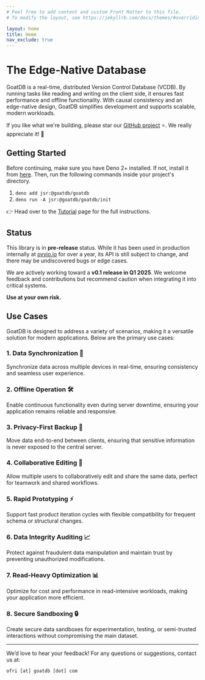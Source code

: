 ```yaml
---
# Feel free to add content and custom Front Matter to this file.
# To modify the layout, see https://jekyllrb.com/docs/themes/#overriding-theme-defaults

layout: home
title: Home
nav_exclude: true
---
```


# The Edge-Native Database

GoatDB is a real-time, distributed Version Control Database (VCDB). By running
tasks like reading and writing on the client side, it ensures fast performance
and offline functionality. With causal consistency and an edge-native design,
GoatDB simplifies development and supports scalable, modern workloads.

If you like what we're building, please star our
[GitHub project]([https://](https://github.com/goatplatform/goatdb)) ⭐️. We
really appreciate it! 🙏

## Getting Started

Before continuing, make sure you have Deno 2+ installed. If not, install it from
[here](https://docs.deno.com/runtime/getting_started/installation/). Then, run
the following commands inside your project's directory.

1. `deno add jsr:@goatdb/goatdb`
2. `deno run -A jsr:@goatdb/goatdb/init`

👉 Head over to the [Tutorial](/turorial) page for the full instructions.

## Status

This library is in **pre-release** status. While it has been used in production
internally at [ovvio.io](https://ovvio.io) for over a year, its API is still
subject to change, and there may be undiscovered bugs or edge cases.

We are actively working toward a **v0.1 release in Q1 2025**. We welcome
feedback and contributions but recommend caution when integrating it into
critical systems.

**Use at your own risk.**

## Use Cases

GoatDB is designed to address a variety of scenarios, making it a versatile
solution for modern applications. Below are the primary use cases:

### 1. **Data Synchronization** 🔄

Synchronize data across multiple devices in real-time, ensuring consistency and
seamless user experience.

### 2. **Offline Operation** 🛠️

Enable continuous functionality even during server downtime, ensuring your
application remains reliable and responsive.

### 3. **Privacy-First Backup** 🔐

Move data end-to-end between clients, ensuring that sensitive information is
never exposed to the central server.

### 4. **Collaborative Editing** 👥

Allow multiple users to collaboratively edit and share the same data, perfect
for teamwork and shared workflows.

### 5. **Rapid Prototyping** ⚡

Support fast product iteration cycles with flexible compatibility for frequent
schema or structural changes.

### 6. **Data Integrity Auditing** 📈

Protect against fraudulent data manipulation and maintain trust by preventing
unauthorized modifications.

### 7. **Read-Heavy Optimization** 📊

Optimize for cost and performance in read-intensive workloads, making your
application more efficient.

### 8. **Secure Sandboxing** 🔒

Create secure data sandboxes for experimentation, testing, or semi-trusted
interactions without compromising the main dataset.

---

We’d love to hear your feedback! For any questions or suggestions, contact us
at:

`ofri [at] goatdb [dot] com`
